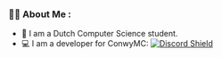 ### 👨‍💻 About Me :
- 📖 I am a Dutch Computer Science student.
- 💻 I am a developer for ConwyMC: <a href="https://discord.gg/AUDqTpC"><img src="https://discordapp.com/api/guilds/625011643902066709/widget.png?style=shield" alt="Discord Shield"/></a>
